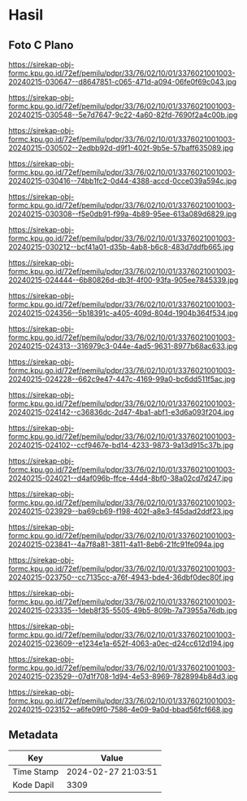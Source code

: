 # Hasil

## Foto C Plano

https://sirekap-obj-formc.kpu.go.id/72ef/pemilu/pdpr/33/76/02/10/01/3376021001003-20240215-030647--d8647851-c065-471d-a094-06fe0f69c043.jpg

https://sirekap-obj-formc.kpu.go.id/72ef/pemilu/pdpr/33/76/02/10/01/3376021001003-20240215-030548--5e7d7647-9c22-4a60-82fd-7690f2a4c00b.jpg

https://sirekap-obj-formc.kpu.go.id/72ef/pemilu/pdpr/33/76/02/10/01/3376021001003-20240215-030502--2edbb92d-d9f1-402f-9b5e-57baff635089.jpg

https://sirekap-obj-formc.kpu.go.id/72ef/pemilu/pdpr/33/76/02/10/01/3376021001003-20240215-030416--74bb1fc2-0d44-4388-accd-0cce039a594c.jpg

https://sirekap-obj-formc.kpu.go.id/72ef/pemilu/pdpr/33/76/02/10/01/3376021001003-20240215-030308--f5e0db91-f99a-4b89-95ee-613a089d6829.jpg

https://sirekap-obj-formc.kpu.go.id/72ef/pemilu/pdpr/33/76/02/10/01/3376021001003-20240215-030212--bcf41a01-d35b-4ab8-b6c8-483d7ddfb665.jpg

https://sirekap-obj-formc.kpu.go.id/72ef/pemilu/pdpr/33/76/02/10/01/3376021001003-20240215-024444--6b80826d-db3f-4f00-93fa-905ee7845339.jpg

https://sirekap-obj-formc.kpu.go.id/72ef/pemilu/pdpr/33/76/02/10/01/3376021001003-20240215-024356--5b18391c-a405-409d-804d-1904b364f534.jpg

https://sirekap-obj-formc.kpu.go.id/72ef/pemilu/pdpr/33/76/02/10/01/3376021001003-20240215-024313--316979c3-044e-4ad5-9631-8977b68ac633.jpg

https://sirekap-obj-formc.kpu.go.id/72ef/pemilu/pdpr/33/76/02/10/01/3376021001003-20240215-024228--662c9e47-447c-4169-99a0-bc6dd511f5ac.jpg

https://sirekap-obj-formc.kpu.go.id/72ef/pemilu/pdpr/33/76/02/10/01/3376021001003-20240215-024142--c36836dc-2d47-4ba1-abf1-e3d6a093f204.jpg

https://sirekap-obj-formc.kpu.go.id/72ef/pemilu/pdpr/33/76/02/10/01/3376021001003-20240215-024102--ccf9467e-bd14-4233-9873-9a13d915c37b.jpg

https://sirekap-obj-formc.kpu.go.id/72ef/pemilu/pdpr/33/76/02/10/01/3376021001003-20240215-024021--d4af096b-ffce-44d4-8bf0-38a02cd7d247.jpg

https://sirekap-obj-formc.kpu.go.id/72ef/pemilu/pdpr/33/76/02/10/01/3376021001003-20240215-023929--ba69cb69-f198-402f-a8e3-f45dad2ddf23.jpg

https://sirekap-obj-formc.kpu.go.id/72ef/pemilu/pdpr/33/76/02/10/01/3376021001003-20240215-023841--4a7f8a81-3811-4a11-8eb6-21fc91fe094a.jpg

https://sirekap-obj-formc.kpu.go.id/72ef/pemilu/pdpr/33/76/02/10/01/3376021001003-20240215-023750--cc7135cc-a76f-4943-bde4-36dbf0dec80f.jpg

https://sirekap-obj-formc.kpu.go.id/72ef/pemilu/pdpr/33/76/02/10/01/3376021001003-20240215-023335--1deb8f35-5505-49b5-809b-7a73955a76db.jpg

https://sirekap-obj-formc.kpu.go.id/72ef/pemilu/pdpr/33/76/02/10/01/3376021001003-20240215-023609--e1234e1a-652f-4063-a0ec-d24cc612d194.jpg

https://sirekap-obj-formc.kpu.go.id/72ef/pemilu/pdpr/33/76/02/10/01/3376021001003-20240215-023529--07d1f708-1d94-4e53-8969-7828994b84d3.jpg

https://sirekap-obj-formc.kpu.go.id/72ef/pemilu/pdpr/33/76/02/10/01/3376021001003-20240215-023152--a6fe09f0-7586-4e09-9a0d-bbad56fcf668.jpg


## Metadata

| Key        | Value               |
| ---------- | ------------------- |
| Time Stamp | 2024-02-27 21:03:51 |
| Kode Dapil | 3309                |



